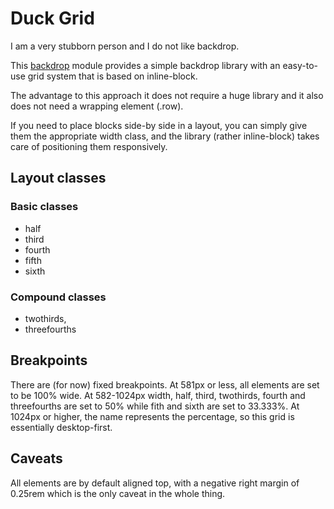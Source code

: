 # Duck Grid

I am a very stubborn person and I do not like backdrop.

This [backdrop](https://backdropcms.org) module provides a simple backdrop
library with an easy-to-use grid system that is based on inline-block.

The advantage to this approach it does not require a huge library and it also
does not need a wrapping element (.row).

If you need to place blocks side-by side in a layout, you can simply give them
the appropriate width class, and the library (rather inline-block) takes care
of positioning them responsively.

## Layout classes

### Basic classes

- half
- third
- fourth
- fifth
- sixth

### Compound classes

- twothirds,
- threefourths

## Breakpoints

There are (for now) fixed breakpoints. At 581px or less, all elements are set
to be 100% wide. At 582-1024px width, half, third, twothirds, fourth and
threefourths are set to 50% while fith and sixth are set to 33.333%. At 1024px
or higher, the name represents the percentage, so this grid is essentially
desktop-first.

## Caveats

All elements are by default aligned top, with a negative right margin of
0.25rem which is the only caveat in the whole thing.

